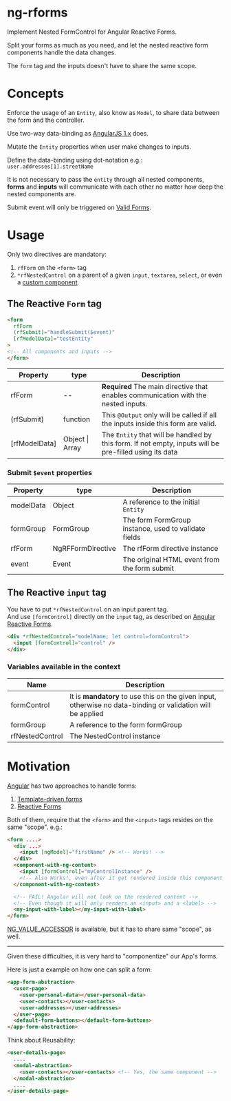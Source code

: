 # ng-rforms

Implement Nested FormControl for Angular Reactive Forms.

Split your forms as much as you need,
and let the nested reactive form components handle the data changes.

The `form` tag and the inputs doesn't have to share the same scope.

# Concepts

Enforce the usage of an `Entity`, also know as `Model`, to share data between the form and the controller.

Use two-way data-binding as [AngularJS 1.x](https://docs.angularjs.org/tutorial/step_06) does.

Mutate the `Entity` properties when user make changes to inputs.

Define the data-binding using dot-notation e.g.: `user.addresses[1].streetName`

It is not necessary to pass the `entity` through all nested components,  
**forms** and **inputs** will communicate with each other
no matter how deep the nested components are.

Submit event will only be triggered on [Valid Forms](https://angular.io/guide/form-validation).


# Usage

Only two directives are mandatory:

1. `rfForm` on the `<form>` tag
2. `*rfNestedControl` on a parent of a given `input`, `textarea`, `select`, or even a [custom component](https://angular.io/api/forms/DefaultValueAccessor).


## The Reactive `Form` tag

```html
<form
  rfForm
  (rfSubmit)="handleSubmit($event)"
  [rfModelData]="testEntity"
>
<!-- All components and inputs -->
</form>
```

| Property      | type            | Description                                                                        |
|---------------|-----------------|------------------------------------------------------------------------------------|
| rfForm        | --              | **Required** The main directive that enables communication with the nested inputs. |
| (rfSubmit)    | function        | This `@Output` only will be called if all the inputs inside this form are valid.   |
| [rfModelData] | Object \| Array | The `Entity` that will be handled by this form. If not empty, inputs will be pre-filled using its data |


### Submit `$event` properties

| Property  | type              | Description                                          |
|-----------|-------------------|------------------------------------------------------|
| modelData | Object            | A reference to the initial `Entity`                  |
| formGroup | FormGroup         | The form FormGroup instance, used to validate fields |
| rfForm    | NgRFFormDirective | The rfForm directive instance                        |
| event     | Event             | The original HTML event from the form submit         |



## The Reactive `input` tag

You have to put `*rfNestedControl` on an input parent tag.  
And use `[formControl]` directly on the `input` tag, as described on
[Angular Reactive Forms](https://angular.io/guide/reactive-forms#create-the-template).

```html
<div *rfNestedControl="modelName; let control=formControl">
  <input [formControl]="control" />
</div>
```

### Variables available in the context
| Name            | Description                                    |
|-----------------|------------------------------------------------|
| formControl     | It is **mandatory** to use this on the given input, otherwise no data-binding or validation will be applied  |
| formGroup       | A reference to the form formGroup              |
| rfNestedControl | The NestedControl instance                     |



# Motivation

[Angular](https://angular.io) has two approaches to handle forms:

1. [Template-driven forms](https://angular.io/guide/forms#template-driven-forms)
2. [Reactive Forms](https://angular.io/guide/reactive-forms#reactive-forms)

Both of them, require that the `<form>` and the `<input>` tags resides on the same "scope".
e.g.: 
```html
<form ....>
  <div ...>
    <input [ngModel]="firstName" /> <!-- Works! -->
  </div>
  <component-with-ng-content>
    <input [formControl]="myControlInstance" /> 
    <!-- Also Works!, even after it get rendered inside this component -->
  </component-with-ng-content>

  <!-- FAIL! Angular will not look on the rendered content -->
  <!-- Even though it will only renders an <input> and a <label> -->
  <my-input-with-label></my-input-with-label>
</form>
```

[NG_VALUE_ACCESSOR](https://angular.io/api/forms/DefaultValueAccessor) 
is available, but it has to share same "scope", as well.

---

Given these difficulties, it is very hard to "componentize" our App's forms.

Here is just a example on how one can split a form:

```html
<app-form-abstraction>
  <user-page>
    <user-personal-data></user-personal-data>
    <user-contacts></user-contacts>
    <user-addresses></user-addresses>
  </user-page>
  <default-form-buttons></default-form-buttons>
</app-form-abstraction>
```

Think about Reusability:
```html
<user-details-page>
  ....
  <modal-abstraction>
    <user-contacts></user-contacts> <!-- Yes, the same component -->
  </modal-abstraction>
  ....
</user-details-page>
```
